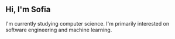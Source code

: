 ## Hi, I'm Sofia

I'm currently studying computer science. I'm primarily interested on software engineering and machine learning.


<!--
### Lenguages and Tools
Here are some of my skills.

[![My Skills](https://skillicons.dev/icons?i=js,html,css,java,react,docker,c,cpp,git,nestjs,nodejs,postgres,prisma,py,tailwind,ts)](https://skillicons.dev)
**sofiaignaciab/sofiaignaciab** is a ✨ _special_ ✨ repository because its `README.md` (this file) appears on your GitHub profile.

Here are some ideas to get you started:

- 🔭 I’m currently working on ...
- 🌱 I’m currently learning ...
- 👯 I’m looking to collaborate on ...
- 🤔 I’m looking for help with ...
- 💬 Ask me about ...
- 📫 How to reach me: ...
- 😄 Pronouns: ...
- ⚡ Fun fact: ...
-->
